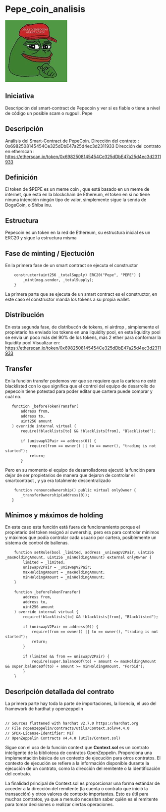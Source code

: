 # Pepe_coin_analisis
![Screenshot](pepecoin.jfif)


## Iniciativa
Descripción del smart-contract de Pepecoin y ver si es fiable o tiene a nivel de código un posible scam o rugpull.
Pepe

## Descripción 
Análisis del Smart-Contract de PepeCoin.
Dirección del contrato : 0x6982508145454Ce325dDbE47a25d4ec3d2311933
Dirección del contrato en etherscan : https://etherscan.io/token/0x6982508145454Ce325dDbE47a25d4ec3d2311933

## Definición 
El token  de $PEPE es un meme coin , que está basado en un meme de internet, que está en la blockchain de Ethereum, el token en si no tiene ninuna intención ningún tipo de valor, simplemente sigue la senda de DogeCoin, o Shiba inu.

## Estructura
Pepecoin es un token en la red de Ethereum, su estructura inicial es un ERC20 y sigue la estructura misma

## Fase de minting / Ejectución
En la primera fase de un smart contract se ejecuta el constructor
```solidity
    constructor(uint256 _totalSupply) ERC20("Pepe", "PEPE") {
        _mint(msg.sender, _totalSupply);
    }
```

La primera parte que se ejecuta de un smart contract es el constructor, en este caso el constructor manda los tokens a su propia wallet.

## Distribución
En esta segunda fase, de distribucón de tokens, ni airdrop , simplemente el propietario ha enviado los tokens en una liquidity pool, en esta liquidity pool se envia un poco más del 90% de los tokens, más 2 ether para conformar la liquidity pool
Visualizar en: https://etherscan.io/token/0x6982508145454Ce325dDbE47a25d4ec3d2311933

## Transfer
 En la función transfer  podemos ver que se requiere que la cartera no esté blacklisted con lo que significa que el control del equipo de desarrollo de pepecoin tiene potestad para poder editar que cartera puede comprar y cuál no.
 ```solidity 
    function _beforeTokenTransfer(
        address from,
        address to,
        uint256 amount
    ) override internal virtual {
        require(!blacklists[to] && !blacklists[from], "Blacklisted");

        if (uniswapV2Pair == address(0)) {
            require(from == owner() || to == owner(), "trading is not started");
            return;
        }
  ```
  Pero en su momento el equipo de desarrolladores ejecutó la función para dejar de ser propietarios de manera que dejaron de controlar el smartcontract , y ya era totalmente descentralizado
 ```solidity
     function renounceOwnership() public virtual onlyOwner {
        _transferOwnership(address(0));
    }
```
## Mínimos y máximos de holding 
En este caso esta función está fuera de funcionamiento porque el propietario del token resignó al ownership, pero era para controlar mínimos y máximos que podía controlar cada usuario por cartera, posiblemente un sistema de control de ballenas.


```solidity 
    function setRule(bool _limited, address _uniswapV2Pair, uint256 _maxHoldingAmount, uint256 _minHoldingAmount) external onlyOwner {
        limited = _limited;
        uniswapV2Pair = _uniswapV2Pair;
        maxHoldingAmount = _maxHoldingAmount;
        minHoldingAmount = _minHoldingAmount;
    }

    function _beforeTokenTransfer(
        address from,
        address to,
        uint256 amount
    ) override internal virtual {
        require(!blacklists[to] && !blacklists[from], "Blacklisted");

        if (uniswapV2Pair == address(0)) {
            require(from == owner() || to == owner(), "trading is not started");
            return;
        }

        if (limited && from == uniswapV2Pair) {
            require(super.balanceOf(to) + amount <= maxHoldingAmount && super.balanceOf(to) + amount >= minHoldingAmount, "Forbid");
        }
    }
  ```
## Descripción detallada del contrato

La primera parte hay toda la parte de importaciones, la licencia, el uso del framework de hardhat y openzeppelin 
```solidity

// Sources flattened with hardhat v2.7.0 https://hardhat.org
// File @openzeppelin/contracts/utils/Context.sol@v4.4.0
// SPDX-License-Identifier: MIT
// OpenZeppelin Contracts v4.4.0 (utils/Context.sol)
```
Sigue con el uso de la función context que **Context.sol** es un contrato inteligente de la biblioteca de contratos OpenZeppelin. Proporciona una implementación básica de un contexto de ejecución para otros contratos. El contexto de ejecución se refiere a la información disponible durante la ejecución de un contrato, como la dirección del remitente o la identificación del contrato.

La finalidad principal de Context.sol es proporcionar una forma estándar de acceder a la dirección del remitente (la cuenta o contrato que inició la transacción) y otros valores de contexto importantes. Esto es útil para muchos contratos, ya que a menudo necesitan saber quién es el remitente para tomar decisiones o realizar ciertas operaciones.


